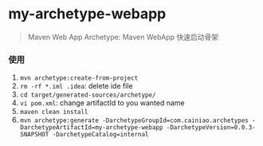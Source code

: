 # my-archetype-webapp 

> Maven Web App Archetype: Maven WebApp 快速启动骨架

### 使用
1. `mvn archetype:create-from-project`
2. `rm -rf *.iml .idea`: delete ide file
3. `cd target/generated-sources/archetype/`
4. `vi pom.xml`: change artifactId to you wanted name
5. `maven clean install`
6. `mvn archetype:generate -DarchetypeGroupId=com.cainiao.archetypes -DarchetypeArtifactId=my-archetype-webapp -DarchetypeVersion=0.0.3-SNAPSHOT -DarchetypeCatalog=internal`